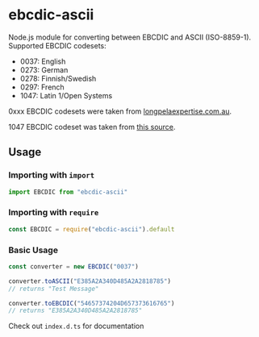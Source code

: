 # ebcdic-ascii

Node.js module for converting between EBCDIC and ASCII (ISO-8859-1).
Supported EBCDIC codesets:

- 0037: English
- 0273: German
- 0278: Finnish/Swedish
- 0297: French
- 1047: Latin 1/Open Systems

0xxx EBCDIC codesets were taken from [longpelaexpertise.com.au](http://www.longpelaexpertise.com.au/toolsCode.php).

1047 EBCDIC codeset was taken from [this source](https://zims-en.kiwix.campusafrica.gos.orange.com/wikipedia_en_all_nopic/A/EBCDIC_1047).

## Usage

### Importing with `import`

```js
import EBCDIC from "ebcdic-ascii"
```

### Importing with `require`

```js
const EBCDIC = require("ebcdic-ascii").default
```

### Basic Usage
```js
const converter = new EBCDIC("0037")

converter.toASCII("E385A2A340D485A2A2818785")
// returns "Test Message"

converter.toEBCDIC("54657374204D657373616765")
// returns "E385A2A340D485A2A2818785"
```

Check out `index.d.ts` for documentation
